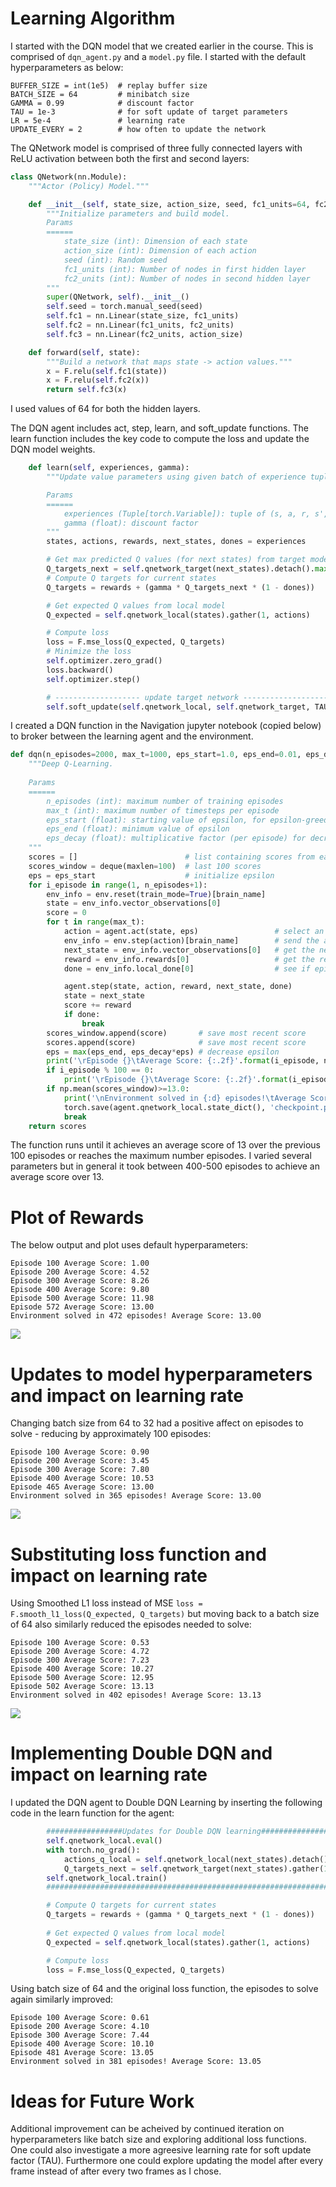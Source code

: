 # Learning Algorithm

I started with the DQN model that we created earlier in the course.  This is comprised of ```dqn_agent.py``` and a ```model.py``` file.  I started with the default hyperparameters as below:
```
BUFFER_SIZE = int(1e5)  # replay buffer size
BATCH_SIZE = 64         # minibatch size
GAMMA = 0.99            # discount factor
TAU = 1e-3              # for soft update of target parameters
LR = 5e-4               # learning rate 
UPDATE_EVERY = 2        # how often to update the network
```
The QNetwork model is comprised of three fully connected layers with ReLU activation between both the first and second layers:
```python
class QNetwork(nn.Module):
    """Actor (Policy) Model."""

    def __init__(self, state_size, action_size, seed, fc1_units=64, fc2_units=64):
        """Initialize parameters and build model.
        Params
        ======
            state_size (int): Dimension of each state
            action_size (int): Dimension of each action
            seed (int): Random seed
            fc1_units (int): Number of nodes in first hidden layer
            fc2_units (int): Number of nodes in second hidden layer
        """
        super(QNetwork, self).__init__()
        self.seed = torch.manual_seed(seed)
        self.fc1 = nn.Linear(state_size, fc1_units)
        self.fc2 = nn.Linear(fc1_units, fc2_units)
        self.fc3 = nn.Linear(fc2_units, action_size)

    def forward(self, state):
        """Build a network that maps state -> action values."""
        x = F.relu(self.fc1(state))
        x = F.relu(self.fc2(x))
        return self.fc3(x)
```
I used values of 64 for both the hidden layers.

The DQN agent includes act, step, learn, and soft_update functions.  The learn function includes the key code to compute the loss and update the DQN model weights.
```python
    def learn(self, experiences, gamma):
        """Update value parameters using given batch of experience tuples.

        Params
        ======
            experiences (Tuple[torch.Variable]): tuple of (s, a, r, s', done) tuples 
            gamma (float): discount factor
        """
        states, actions, rewards, next_states, dones = experiences

        # Get max predicted Q values (for next states) from target model
        Q_targets_next = self.qnetwork_target(next_states).detach().max(1)[0].unsqueeze(1)
        # Compute Q targets for current states 
        Q_targets = rewards + (gamma * Q_targets_next * (1 - dones))

        # Get expected Q values from local model
        Q_expected = self.qnetwork_local(states).gather(1, actions)

        # Compute loss
        loss = F.mse_loss(Q_expected, Q_targets)
        # Minimize the loss
        self.optimizer.zero_grad()
        loss.backward()
        self.optimizer.step()

        # ------------------- update target network ------------------- #
        self.soft_update(self.qnetwork_local, self.qnetwork_target, TAU)                     
```

I created a DQN function in the Navigation jupyter notebook (copied below) to broker between the learning agent and the environment.  
```python
def dqn(n_episodes=2000, max_t=1000, eps_start=1.0, eps_end=0.01, eps_decay=0.995):
    """Deep Q-Learning.
    
    Params
    ======
        n_episodes (int): maximum number of training episodes
        max_t (int): maximum number of timesteps per episode
        eps_start (float): starting value of epsilon, for epsilon-greedy action selection
        eps_end (float): minimum value of epsilon
        eps_decay (float): multiplicative factor (per episode) for decreasing epsilon
    """
    scores = []                        # list containing scores from each episode
    scores_window = deque(maxlen=100)  # last 100 scores
    eps = eps_start                    # initialize epsilon
    for i_episode in range(1, n_episodes+1):
        env_info = env.reset(train_mode=True)[brain_name]
        state = env_info.vector_observations[0]
        score = 0
        for t in range(max_t):
            action = agent.act(state, eps)                 # select an action
            env_info = env.step(action)[brain_name]        # send the action to the environment
            next_state = env_info.vector_observations[0]   # get the next state
            reward = env_info.rewards[0]                   # get the reward
            done = env_info.local_done[0]                  # see if episode has finished

            agent.step(state, action, reward, next_state, done)
            state = next_state
            score += reward
            if done:
                break 
        scores_window.append(score)       # save most recent score
        scores.append(score)              # save most recent score
        eps = max(eps_end, eps_decay*eps) # decrease epsilon
        print('\rEpisode {}\tAverage Score: {:.2f}'.format(i_episode, np.mean(scores_window)), end="")
        if i_episode % 100 == 0:
            print('\rEpisode {}\tAverage Score: {:.2f}'.format(i_episode, np.mean(scores_window)))
        if np.mean(scores_window)>=13.0:
            print('\nEnvironment solved in {:d} episodes!\tAverage Score: {:.2f}'.format(i_episode-100, np.mean(scores_window)))
            torch.save(agent.qnetwork_local.state_dict(), 'checkpoint.pth')
            break
    return scores
```

The function runs until it achieves an average score of 13 over the previous 100 episodes or reaches the maximum number episodes.  I varied several parameters but in general it took between 400-500 episodes to achieve an average score over 13.

# Plot of Rewards

The below output and plot uses default hyperparameters:

```
Episode 100	Average Score: 1.00
Episode 200	Average Score: 4.52
Episode 300	Average Score: 8.26
Episode 400	Average Score: 9.80
Episode 500	Average Score: 11.98
Episode 572	Average Score: 13.00
Environment solved in 472 episodes!	Average Score: 13.00
```
![](https://github.com/kejohns19/Udacity_DRLN/blob/master/images/learning_rate_mse_dqn.png?raw=true)

# Updates to model hyperparameters and impact on learning rate

Changing batch size from 64 to 32 had a positive affect on episodes to solve - reducing by approximately 100 episodes:
```
Episode 100	Average Score: 0.90
Episode 200	Average Score: 3.45
Episode 300	Average Score: 7.80
Episode 400	Average Score: 10.53
Episode 465	Average Score: 13.00
Environment solved in 365 episodes!	Average Score: 13.00
```
![](https://github.com/kejohns19/Udacity_DRLN/blob/master/images/learning_rate_mse_dqn_bs32.png?raw=true)

# Substituting loss function and impact on learning rate

Using Smoothed L1 loss instead of MSE ```loss = F.smooth_l1_loss(Q_expected, Q_targets)``` but moving back to a batch size of 64 also similarly reduced the episodes needed to solve:
```
Episode 100	Average Score: 0.53
Episode 200	Average Score: 4.72
Episode 300	Average Score: 7.23
Episode 400	Average Score: 10.27
Episode 500	Average Score: 12.95
Episode 502	Average Score: 13.13
Environment solved in 402 episodes!	Average Score: 13.13
```
![](https://github.com/kejohns19/Udacity_DRLN/blob/master/images/learning_rate_mse_dqn_smoothed_L1.png?raw=true)

# Implementing Double DQN and impact on learning rate

I updated the DQN agent to Double DQN Learning by inserting the following code in the learn function for the agent:
```python
        #################Updates for Double DQN learning###########################
        self.qnetwork_local.eval()
        with torch.no_grad():
            actions_q_local = self.qnetwork_local(next_states).detach().max(1)[1].unsqueeze(1).long()
            Q_targets_next = self.qnetwork_target(next_states).gather(1,actions_q_local)
        self.qnetwork_local.train()
        ############################################################################

        # Compute Q targets for current states 
        Q_targets = rewards + (gamma * Q_targets_next * (1 - dones))
        
        # Get expected Q values from local model
        Q_expected = self.qnetwork_local(states).gather(1, actions)

        # Compute loss
        loss = F.mse_loss(Q_expected, Q_targets)
```
Using batch size of 64 and the original loss function, the episodes to solve again similarly improved:
```
Episode 100	Average Score: 0.61
Episode 200	Average Score: 4.10
Episode 300	Average Score: 7.44
Episode 400	Average Score: 10.10
Episode 481	Average Score: 13.05
Environment solved in 381 episodes!	Average Score: 13.05
```

# Ideas for Future Work

Additional improvement can be acheived by continued iteration on hyperparameters like batch size and exploring additional loss functions.  One could also investigate a more agreesive learning rate for soft update factor (TAU).  Furthermore one could explore updating the model after every frame instead of after every two frames as I chose.  
